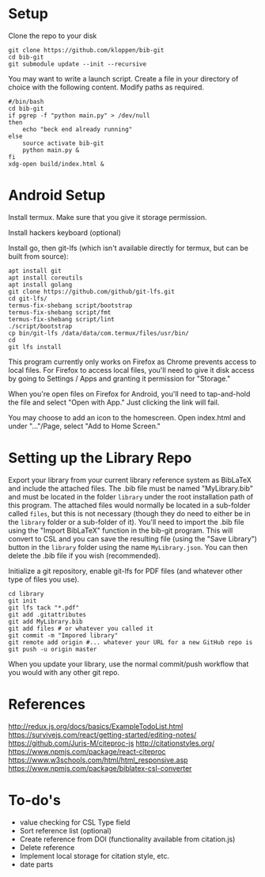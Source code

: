 # Setup
Clone the repo to your disk

```
git clone https://github.com/kloppen/bib-git
cd bib-git
git submodule update --init --recursive
```

You may want to write a launch script. Create a file in your directory of choice with the following content. Modify paths as required.

```
#/bin/bash
cd bib-git
if pgrep -f "python main.py" > /dev/null
then
	echo "beck end already running"
else
	source activate bib-git	
	python main.py &
fi
xdg-open build/index.html &
```


# Android Setup
Install termux. Make sure that you give it storage permission.

Install hackers keyboard (optional)

Install go, then git-lfs (which isn't available directly for termux, but
can be built from source):

```
apt install git
apt install coreutils
apt install golang
git clone https://github.com/github/git-lfs.git
cd git-lfs/
termus-fix-shebang script/bootstrap
termus-fix-shebang script/fmt
termus-fix-shebang script/lint
./script/bootstrap
cp bin/git-lfs /data/data/com.termux/files/usr/bin/
cd
git lfs install
```

This program currently only works on Firefox as Chrome prevents access to
local files. For Firefox to access local files, you'll need to give it disk
access by going to Settings / Apps and granting it permission for "Storage."

When you're open files on Firefox for Android, you'll need to tap-and-hold
the file and select "Open with App." Just clicking the link will fail.

You may choose to add an icon to the homescreen. Open index.html and under
"..."/Page, select "Add to Home Screen."

# Setting up the Library Repo
Export your library from your current library reference system as BibLaTeX and 
include the attached files. The .bib file must be named "MyLibrary.bib" and
must be located in the folder `library` under the root installation path of this
program. The attached files would normally be located in a sub-folder called
`files`, but this is not necessary (though they do need to either be in the
`library` folder or a sub-folder of it). You'll need to import the .bib file
using the "Import BibLaTeX" function in the bib-git program. This will convert
to CSL and you can save the resulting file (using the "Save Library") button
in the `library` folder using the name `MyLibrary.json`. You can then delete
the .bib file if you wish (recommended).

Initialize a git repository, enable git-lfs for PDF files (and whatever other 
type of files you use).

```
cd library
git init
git lfs tack "*.pdf"
git add .gitattributes
git add MyLibrary.bib
git add files # or whatever you called it
git commit -m "Impored library"
git remote add origin #... whatever your URL for a new GitHub repo is
git push -u origin master
```

When you update your library, use the normal commit/push workflow that you 
would with any other git repo.


# References
http://redux.js.org/docs/basics/ExampleTodoList.html
https://survivejs.com/react/getting-started/editing-notes/
https://github.com/Juris-M/citeproc-js
http://citationstyles.org/
https://www.npmjs.com/package/react-citeproc
https://www.w3schools.com/html/html_responsive.asp
https://www.npmjs.com/package/biblatex-csl-converter


# To-do's

- value checking for CSL Type field
- Sort reference list (optional)
- Create reference from DOI (functionality available from citation.js)
- Delete reference
- Implement local storage for citation style, etc.
- date parts


